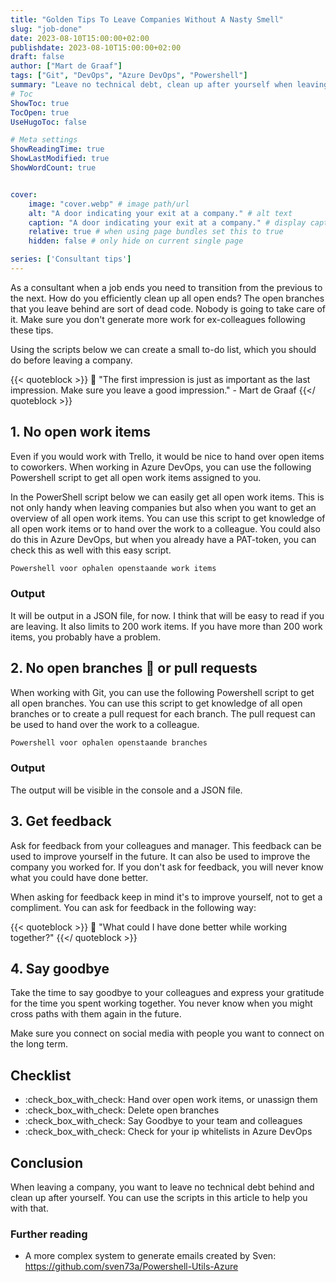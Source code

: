 ```yaml
---
title: "Golden Tips To Leave Companies Without A Nasty Smell"
slug: "job-done"
date: 2023-08-10T15:00:00+02:00
publishdate: 2023-08-10T15:00:00+02:00
draft: false
author: ["Mart de Graaf"]
tags: ["Git", "DevOps", "Azure DevOps", "Powershell"]
summary: "Leave no technical debt, clean up after yourself when leaving a company. The first impression is just as important as the last impression."
# Toc
ShowToc: true
TocOpen: true
UseHugoToc: false

# Meta settings
ShowReadingTime: true
ShowLastModified: true
ShowWordCount: true


cover:
    image: "cover.webp" # image path/url
    alt: "A door indicating your exit at a company." # alt text
    caption: "A door indicating your exit at a company." # display caption under cover
    relative: true # when using page bundles set this to true
    hidden: false # only hide on current single page

series: ['Consultant tips']
---
```


As a consultant when a job ends you need to transition from the previous to the next. How do you efficiently clean up all open ends? The open branches that you leave behind are sort of dead code. Nobody is going to take care of it. Make sure you don't generate more work for ex-colleagues following these tips.

Using the scripts below we can create a small to-do list, which you should do before leaving a company.

{{< quoteblock >}}
💬 "The first impression is just as important as the last impression. Make sure you leave a good impression." - Mart de Graaf
{{</ quoteblock >}}

## 1. No open work items

Even if you would work with Trello, it would be nice to hand over open items to coworkers. When working in Azure DevOps, you can use the following Powershell script to get all open work items assigned to you.

In the PowerShell script below we can easily get all open work items. This is not only handy when leaving companies but also when you want to get an overview of all open work items. You can use this script to get knowledge of all open work items or to hand over the work to a colleague. You could also do this in Azure DevOps, but when you already have a PAT-token, you can check this as well with this easy script.

```PowerShell {linenos=table,file="OpenWorkItems.ps1"}
Powershell voor ophalen openstaande work items
```

### Output

It will be output in a JSON file, for now. I think that will be easy to read if you are leaving. It also limits to 200 work items. If you have more than 200 work items, you probably have a problem.

## 2. No open branches :broccoli: or pull requests

When working with Git, you can use the following Powershell script to get all open branches. You can use this script to get knowledge of all open branches or to create a pull request for each branch. The pull request can be used to hand over the work to a colleague.

```PowerShell {linenos=table,file=OpenBranches.ps1}
Powershell voor ophalen openstaande branches
```

### Output

The output will be visible in the console and a JSON file.

## 3. Get feedback

Ask for feedback from your colleagues and manager. This feedback can be used to improve yourself in the future. It can also be used to improve the company you worked for. If you don't ask for feedback, you will never know what you could have done better.

When asking for feedback keep in mind it's to improve yourself, not to get a compliment. You can ask for feedback in the following way:

{{< quoteblock >}}
💬 "What could I have done better while working together?"
{{</ quoteblock >}}

## 4. Say goodbye

Take the time to say goodbye to your colleagues and express your gratitude for the time you spent working together. You never know when you might cross paths with them again in the future.

Make sure you connect on social media with people you want to connect on the long term.

## Checklist

- :check_box_with_check: Hand over open work items, or unassign them
- :check_box_with_check: Delete open branches
- :check_box_with_check: Say Goodbye to your team and colleagues
- :check_box_with_check: Check for your ip whitelists in Azure DevOps

## Conclusion

When leaving a company, you want to leave no technical debt behind and clean up after yourself. You can use the scripts in this article to help you with that.

### Further reading

- A more complex system to generate emails created by Sven: https://github.com/sven73a/Powershell-Utils-Azure


<!-- 
### Wishlist
- Branch has PR open?
- Work Item has PR open?
- can we make DORA metrics using Powershell AZ DO API?
-->